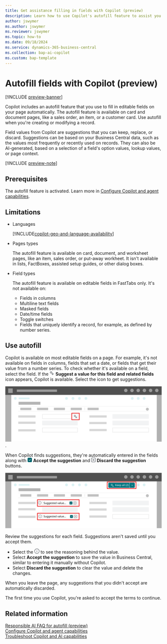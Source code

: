 ```yaml
---
title: Get assistance filling in fields with Copilot (preview)
description: Learn how to use Copilot's autofill feature to assist you in filling in fields on card and document pages.
author: jswymer
ms.author: jswymer
ms.reviewer: jswymer
ms.topic: how-to
ms.date: 09/18/2024
ms.service: dynamics-365-business-central
ms.collection: bap-ai-copilot
ms.custom: bap-template
---
```


# Autofill fields with Copilot (preview)

[!INCLUDE [preview-banner](~/../shared-content/shared/preview-includes/preview-banner.md)]

Copilot includes an autofill feature that you use to fill in editable fields on your page automatically. The autofill feature is available on card and document pages, like a sales order, an item, or a customer card. Use autofill when you're creating or modifying a record.

Field values from Copilot are suggestions that you can keep, replace, or discard. Suggestions can be based on your Business Central data, such as the values most frequently or recently used on records. They can also be AI-generated, based on a selection of a field's option values, lookup values, or page context.

[!INCLUDE [preview-note](~/../shared-content/shared/preview-includes/production-ready-preview-dynamics365.md)]

<!--
## Supported languages

[!INCLUDE[copilot-geo-and-language-availability](includes/copilot-language-support.md)]
-->
## Prerequisites

The autofill feature is activated. Learn more in [Configure Copilot and agent capabilities](enable-ai.md).

## Limitations

- Languages

  [!INCLUDE[copilot-geo-and-language-availability](includes/copilot-language-support.md)]

- Pages types

  The autofill feature is available on card, document, and worksheet pages, like an item, sales order, or put-away workheet. It isn't available in lists, FactBoxes, assisted setup guides, or other dialog boxes.

- Field types

  The autofill feature is available on editable fields in FastTabs only. It's not available on:

  - Fields in columns
  - Multiline text fields
  - Masked fields
  - Date/time fields
  - Toggle switches
  - Fields that uniquely identify a record, for example, as defined by number series.

## Use autofill

Copilot is available on most editable fields on a page. For example, it's not available on fields in columns, fields that set a date, or fields that get their value from a number series. To check whether it's available on a field, select the field. If the ![Shows the Copilot icon for generating suggestions for field values.](media/copilot-star-unfilled.png) **Suggest a value for this field and related fields** icon appears, Copilot is available. Select the icon to get suggestions.

![Shows a card page with a Copilot icon for generating suggestions for field values.](media/autofill-field.svg).

When Copilot finds suggestions, they're automatically entered in the fields along with ![Shows the accept button for a Copilot suggestion](media/autofill-accept.png) **Accept the suggestion** and ![Shows the discard button for a Copilot suggestion](media/autofill-discard.png) **Discard the suggestion** buttons.

![Shows a suggested field with the accept and discard buttons.](media/autofill-suggested-value-field.svg)

Review the suggestions for each field. Suggestions aren't saved until you accept them.

- Select the ![Shows the details icon for a suggestion](media/autofill-info.png) to see the reasoning behind the value.
- Select **Accept the suggestion** to save the value in Business Central, similar to entering it manually without Copilot.
- Select **Discard the suggestion** to clear the value and delete the changes.

When you leave the page, any suggestions that you didn't accept are automatically discarded.

The first time you use Copilot, you're asked to accept the terms to continue.

## Related information

[Responsible AI FAQ for autofill (preview)](faqs-autofill.md)  
[Configure Copilot and agent capabilities](enable-ai.md)  
[Troubleshoot Copilot and AI capabilities](ai-copilot-troubleshooting.md)  
